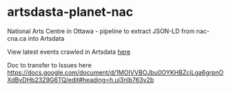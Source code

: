 # artsdasta-planet-nac
National Arts Centre in Ottawa - pipeline to extract JSON-LD from nac-cna.ca into Artsdata

View latest events crawled in Artsdata [here](https://kg.artsdata.ca/query/show?title=Event%20entities%20in%20nac-events%20%284156%20triples%29&sparql=list_events&graph=http://kg.artsdata.ca/culture-creates/artsdata-planet-nac/nac-events)


Doc to transfer to Issues here
https://docs.google.com/document/d/1MOIVVBOJbu0OYKHBZcjLga6grpnOXdByDHb2329G6TQ/edit#heading=h.ui3nlb763v2b
